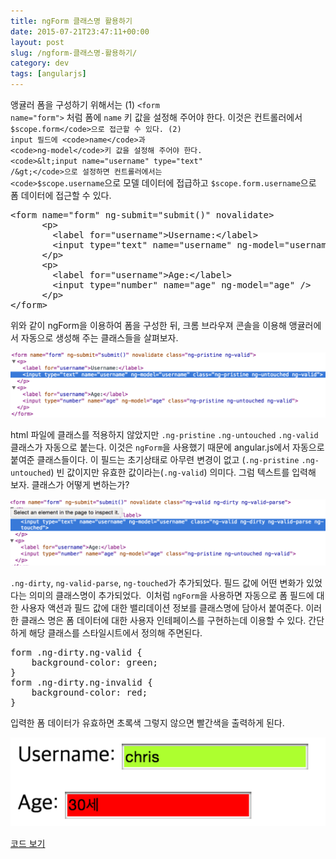 ```yaml
---
title: ngForm 클래스명 활용하기
date: 2015-07-21T23:47:11+00:00
layout: post
slug: /ngform-클래스명-활용하기/
category: dev
tags: [angularjs]
---
```


앵귤러 폼을 구성하기 위해서는 (1) <code>&lt;form name="form"&gt;</code> 처럼 폼에 <code>name</code> 키 값을 설정해 주어야 한다. 이것은 컨트롤러에서 <code>$scope.form</code>으로 접근할 수 있다. (2) input 필드에 <code>name</code>과 <code>ng-model</code>키 값을 설정해 주어야 한다. <code>&lt;input name="username" type="text" /&gt;</code>으로 설정하면 컨트롤러에서는 <code>$scope.username</code>으로 모델 데이터에 접급하고 <code>\$scope.form.username</code>으로 폼 데이터에 접근할 수 있다.

<pre class="lang:xhtml decode:true" title="index.html">&lt;form name="form" ng-submit="submit()" novalidate&gt;
      &lt;p&gt;
        &lt;label for="username"&gt;Username:&lt;/label&gt;
        &lt;input type="text" name="username" ng-model="username" /&gt;
      &lt;/p&gt;
      &lt;p&gt;
        &lt;label for="username"&gt;Age:&lt;/label&gt;
        &lt;input type="number" name="age" ng-model="age" /&gt;
      &lt;/p&gt;
&lt;/form&gt;</pre>

위와 같이 ngForm을 이용하여 폼을 구성한 뒤, 크롬 브라우져 콘솔을 이용해 앵귤러에서 자동으로 생성해 주는 클래스들을 살펴보자.

![chrome console](/assets/imgs/2015/chrome-console.png)

html 파일에 클래스를 적용하지 않았지만 <code>.ng-pristine</code> <code>.ng-untouched</code> <code>.ng-valid</code> 클래스가 자동으로 붙는다. 이것은 <code>ngForm</code>을 사용했기 때문에 angular.js에서 자동으로 붙여준 클래스들이다. 이 필드는 초기상태로 아무련 변경이 없고 (<code>.ng-pristine</code> <code>.ng-untouched</code>) 빈 값이지만 유효한 값이라는(<code>.ng-valid</code>) 의미다. 그럼 텍스트를 입력해 보자. 클래스가 어떻게 변하는가?

![chrome console 2](/assets/imgs/2015/chrome-console2.png)

<code>.ng-dirty</code>, <code>ng-valid-parse</code>, <code>ng-touched</code>가 추가되었다. 필드 값에 어떤 변화가 있었다는 의미의 클래스명이 추가되었다.  이처럼 <code>ngForm</code>을 사용하면 자동으로 폼 필드에 대한 사용자 액션과 필드 값에 대한 밸리데이션 정보를 클래스명에 담아서 붙여준다. 이러한 클래스 명은 폼 데이터에 대한 사용자 인테페이스를 구현하는데 이용할 수 있다. 간단하게 해당 클래스를 스타일시트에서 정의해 주면된다.

<pre class="lang:css decode:true " title="style.css">form .ng-dirty.ng-valid {
    background-color: green;
}
form .ng-dirty.ng-invalid {
    background-color: red;
}</pre>

입력한 폼 데이터가 유효하면 초록색 그렇지 않으면 빨간색을 출력하게 된다.

![ngForm](/assets/imgs/2015/ngForm.png)

<a href="https://github.com/jeonghwan-kim/ngForm">코드 보기 </a>
